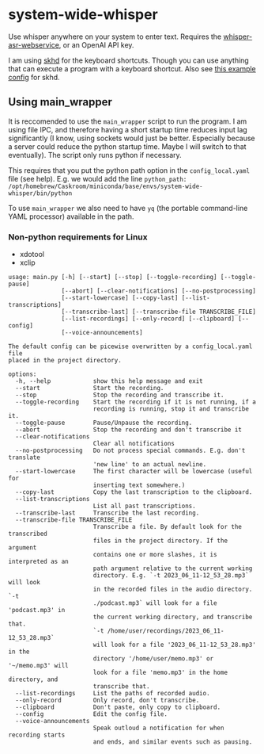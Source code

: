 # system-wide-whisper
Use whisper anywhere on your system to enter text. Requires the [whisper-asr-webservice](https://github.com/ahmetoner/whisper-asr-webservice), or an OpenAI API key.

I am using [skhd](https://github.com/koekeishiya/skhd) for the keyboard shortcuts. Though you can use anything that can execute a program with a keyboard shortcut. Also see [this example config](skhdrc_example_config) for skhd.

## Using main_wrapper
It is reccomended to use the `main_wrapper` script to run the program. I am using file IPC, and therefore having a short startup time reduces input lag significantly (I know, using sockets would just be better. Especially because a server could reduce the python startup time. Maybe I will switch to that eventually). The script only runs python if necessary.

This requires that you put the python path option in the `config_local.yaml` file (see help). E.g. we would add the line
`python_path: /opt/homebrew/Caskroom/miniconda/base/envs/system-wide-whisper/bin/python`

To use `main_wrapper` we also need to have `yq` (the portable command-line YAML processor) available in the path.

### Non-python requirements for Linux
- xdotool
- xclip

```
usage: main.py [-h] [--start] [--stop] [--toggle-recording] [--toggle-pause]
               [--abort] [--clear-notifications] [--no-postprocessing]
               [--start-lowercase] [--copy-last] [--list-transcriptions]
               [--transcribe-last] [--transcribe-file TRANSCRIBE_FILE]
               [--list-recordings] [--only-record] [--clipboard] [--config]
               [--voice-announcements]

The default config can be picewise overwritten by a config_local.yaml file
placed in the project directory.

options:
  -h, --help            show this help message and exit
  --start               Start the recording.
  --stop                Stop the recording and transcribe it.
  --toggle-recording    Start the recording if it is not running, if a
                        recording is running, stop it and transcribe it.
  --toggle-pause        Pause/Unpause the recording.
  --abort               Stop the recording and don't transcribe it
  --clear-notifications
                        Clear all notifications
  --no-postprocessing   Do not process special commands. E.g. don't translate
                        'new line' to an actual newline.
  --start-lowercase     The first character will be lowercase (useful for
                        inserting text somewhere.)
  --copy-last           Copy the last transcription to the clipboard.
  --list-transcriptions
                        List all past transcriptions.
  --transcribe-last     Transcribe the last recording.
  --transcribe-file TRANSCRIBE_FILE
                        Transcribe a file. By default look for the transcribed
                        files in the project directory. If the argument
                        contains one or more slashes, it is interpreted as an
                        path argument relative to the current working
                        directory. E.g. `-t 2023_06_11-12_53_28.mp3` will look
                        in the recorded files in the audio directory. `-t
                        ./podcast.mp3` will look for a file 'podcast.mp3' in
                        the current working directory, and transcribe that.
                        `-t /home/user/recordings/2023_06_11-12_53_28.mp3`
                        will look for a file '2023_06_11-12_53_28.mp3' in the
                        directory '/home/user/memo.mp3' or '~/memo.mp3' will
                        look for a file 'memo.mp3' in the home directory, and
                        transcribe that.
  --list-recordings     List the paths of recorded audio.
  --only-record         Only record, don't transcribe.
  --clipboard           Don't paste, only copy to clipboard.
  --config              Edit the config file.
  --voice-announcements
                        Speak outloud a notification for when recording starts
                        and ends, and similar events such as pausing.
```
